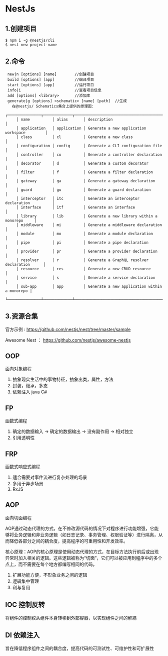 # NestJs

## 1.创建项目
```shell
$ npm i -g @nestjs/cli
$ nest new project-name
```
## 2.命令
 
 ```shell
  new|n [options] [name]        //创建项目
  build [options] [app]         //编译项目
  start [options] [app]         //运行项目
  info|i                        //查看项目信息
  add [options] <library>       //添加库
  generate|g [options] <schematic> [name] [path]  //生成
    在@nestjs/ Schematics集合上提供的原理图:
      ┌───────────────┬─────────────┬──────────────────────────────────────────────┐
      │ name          │ alias       │ description                                  │  
      │ application   │ application │ Generate a new application workspace         │
      │ class         │ cl          │ Generate a new class                         │
      │ configuration │ config      │ Generate a CLI configuration file            │
      │ controller    │ co          │ Generate a controller declaration            │
      │ decorator     │ d           │ Generate a custom decorator                  │
      │ filter        │ f           │ Generate a filter declaration                │
      │ gateway       │ ga          │ Generate a gateway declaration               │
      │ guard         │ gu          │ Generate a guard declaration                 │
      │ interceptor   │ itc         │ Generate an interceptor declaration          │
      │ interface     │ itf         │ Generate an interface                        │
      │ library       │ lib         │ Generate a new library within a monorepo     │
      │ middleware    │ mi          │ Generate a middleware declaration            │
      │ module        │ mo          │ Generate a module declaration                │
      │ pipe          │ pi          │ Generate a pipe declaration                  │
      │ provider      │ pr          │ Generate a provider declaration              │
      │ resolver      │ r           │ Generate a GraphQL resolver declaration      │
      │ resource      │ res         │ Generate a new CRUD resource                 │
      │ service       │ s           │ Generate a service declaration               │
      │ sub-app       │ app         │ Generate a new application within a monorepo │
      └───────────────┴─────────────┴──────────────────────────────────────────────┘
 ```
 ## 3.资源合集

 官方示例 : https://github.com/nestjs/nest/tree/master/sample

 Awesome Nest ： https://github.com/nestjs/awesome-nestjs

 ## OOP 
  面向对象编程
  
  1. 抽象现实生活中的事物特征，抽象出类，属性，方法
  2. 封装，继承，多态
  3. 依赖注入
  java C#

 ## FP
  函数式编程

  1. 确定的数据输入 -> 确定的数据输出 -> 没有副作用 -> 相对独立
  2. 引用透明性
  
 ## FRP
  函数式响应式编程
  
  1. 适合需要对事件流进行复杂处理的场景
  2. 多用于异步场景
  3. RxJS

 ## AOP
 面向切面编程

 AOP通过动态代理的方式，在不修改源代码的情况下对程序进行功能增强，它能够将业务逻辑和非业务逻辑（如日志记录、事务管理、权限验证等）进行隔离，从而降低各部分之间的耦合度，提高程序的可重用性和开发效率。

 核心原理：AOP的核心原理是使用动态代理的方式，在目标方法执行前后或出现异常时加入相关的逻辑。这些逻辑被称为“切面”，它们可以被应用到程序中的多个点上，而不需要在每个地方都编写相同的代码。

 1. 扩展功能方便，不形象业务之间的逻辑
 2. 逻辑集中管理
 3. 利与复用

 ## IOC 控制反转
  将组件的控制权从组件本身转移到外部容器，以实现组件之间的解耦

 ## DI 依赖注入
  旨在降低程序组件之间的耦合度，提高代码的可测试性、可维护性和可扩展性

